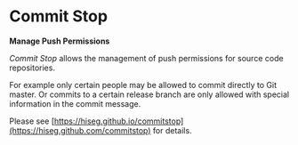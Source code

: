 # Commit Stop
**Manage Push Permissions**

*Commit Stop* allows the management of push permissions for source code repositories. 

For example only certain people may be allowed to commit directly to Git master. Or
commits to a certain release branch are only allowed with special information in the 
commit message.

Please see [https://hiseg.github.io/commitstop](https://hiseg.github.com/commitstop) for details.  
